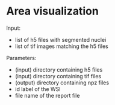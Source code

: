 # Area visualization

Input:

* list of h5 files with segmented nuclei
* list of tif images matching the h5 files

Parameters:

* (input) directory containing h5 files
* (input) directory containing tif files
* (output) directory containing npz files
* id label of the WSI
* file name of the report file


